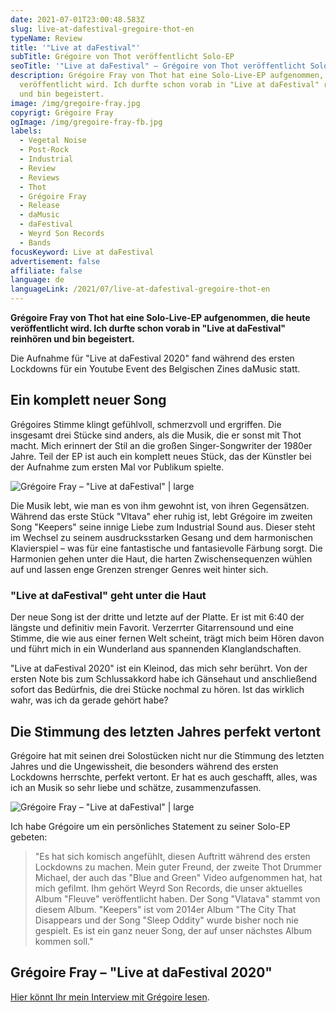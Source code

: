 ```yaml
---
date: 2021-07-01T23:00:48.583Z
slug: live-at-dafestival-gregoire-thot-en
typeName: Review
title: '"Live at daFestival"'
subTitle: Grégoire von Thot veröffentlicht Solo-EP
seoTitle: '"Live at daFestival" – Grégoire von Thot veröffentlicht Solo-EP'
description: Grégoire Fray von Thot hat eine Solo-Live-EP aufgenommen, die heute
  veröffentlicht wird. Ich durfte schon vorab in "Live at daFestival" reinhören
  und bin begeistert.
image: /img/gregoire-fray.jpg
copyrigt: Grégoire Fray
ogImage: /img/gregoire-fray-fb.jpg
labels:
  - Vegetal Noise
  - Post-Rock
  - Industrial
  - Review
  - Reviews
  - Thot
  - Grégoire Fray
  - Release
  - daMusic
  - daFestival
  - Weyrd Son Records
  - Bands
focusKeyword: Live at daFestival
advertisement: false
affiliate: false
language: de
languageLink: /2021/07/live-at-dafestival-gregoire-thot-en
---
```

**Grégoire Fray von Thot hat eine Solo-Live-EP aufgenommen, die heute veröffentlicht wird. Ich durfte schon vorab in "Live at daFestival" reinhören und bin begeistert.**

Die Aufnahme für "Live at daFestival 2020" fand während des ersten Lockdowns für ein Youtube Event des Belgischen Zines daMusic statt. 

## Ein komplett neuer Song

Grégoires Stimme klingt gefühlvoll, schmerzvoll und ergriffen. Die insgesamt drei Stücke sind anders, als die Musik, die er sonst mit Thot macht. Mich erinnert der Stil an die großen Singer-Songwriter der 1980er Jahre. Teil der EP ist auch ein komplett neues Stück, das der Künstler bei der Aufnahme zum ersten Mal vor Publikum spielte.

![Grégoire Fray – "Live at daFestival" | large](/img/thot_dafestival3.png "Grégoire Fray – \"Live at daFestival\"")

Die Musik lebt, wie man es von ihm gewohnt ist, von ihren Gegensätzen. Während das erste Stück "Vltava" eher ruhig ist, lebt Grégoire im zweiten Song "Keepers" seine innige Liebe zum Industrial Sound aus. Dieser steht im Wechsel zu seinem ausdrucksstarken Gesang und dem harmonischen Klavierspiel – was für eine fantastische und fantasievolle Färbung sorgt. Die Harmonien gehen unter die Haut, die harten Zwischensequenzen wühlen auf und lassen enge Grenzen strenger Genres weit hinter sich.

### "Live at daFestival" geht unter die Haut

Der neue Song ist der dritte und letzte auf der Platte. Er ist mit 6:40 der längste und definitiv mein Favorit. Verzerrter Gitarrensound und eine Stimme, die wie aus einer fernen Welt scheint, trägt mich beim Hören davon und führt mich in ein Wunderland aus spannenden Klanglandschaften.

"Live at daFestival 2020" ist ein Kleinod, das mich sehr berührt. Von der ersten Note bis zum Schlussakkord habe ich Gänsehaut und anschließend sofort das Bedürfnis, die drei Stücke nochmal zu hören. Ist das wirklich wahr, was ich da gerade gehört habe? 

## Die Stimmung des letzten Jahres perfekt vertont

Grégoire hat mit seinen drei Solostücken nicht nur die Stimmung des letzten Jahres und die Ungewissheit, die besonders während des ersten Lockdowns herrschte, perfekt vertont. Er hat es auch geschafft, alles, was ich an Musik so sehr liebe und schätze, zusammenzufassen.

![Grégoire Fray – "Live at daFestival" | large](/img/thot_dafestival2.png "Grégoire Fray – \"Live at daFestival\"")

Ich habe Grégoire um ein persönliches Statement zu seiner Solo-EP gebeten:

> "Es hat sich komisch angefühlt, diesen Auftritt während des ersten Lockdowns zu machen. Mein guter Freund, der zweite Thot Drummer Michael, der auch das "Blue and Green" Video aufgenommen hat, hat mich gefilmt. Ihm gehört Weyrd Son Records, die unser aktuelles Album "Fleuve" veröffentlicht haben. Der Song "Vlatava" stammt von diesem Album. "Keepers" ist vom 2014er Album "The City That Disappears und der Song "Sleep Oddity" wurde bisher noch nie gespielt. Es ist ein ganz neuer Song, der auf unser nächstes Album kommen soll."

## Grégoire Fray – "Live at daFestival 2020"

<YouTube id="6ZP-SfbLa6s" />

[Hier könnt Ihr mein Interview mit Grégoire lesen](/2021/04/thot-interview/).
